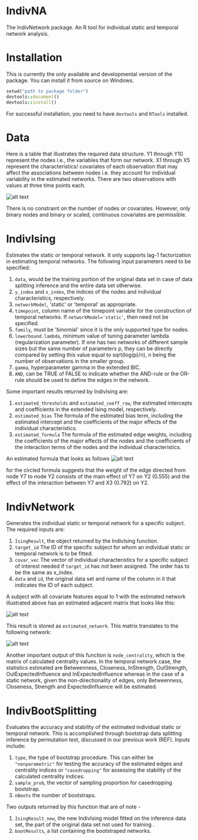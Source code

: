 # IndivNA
The IndivNetwork package. An R tool for individual static and temporal network analysis.


# Installation
This is currently the only available and developmental version of the package. You can install it from source on Windows. 

```ruby
setwd("path to package folder")
devtools::document()
devtools::install()
```

For successful installation, you need to have `devtools` and `RTools` installed.

# Data
Here is a table that illustrates the required data structure. Y1 through Y10 represent the nodes i.e., the variables that form our network. X1 through X5 represent the characteristics/ covariates of each observation that may affect the associations between nodes i.e. they account for individual variability in the estimated networks. There are two observations with values at three time points each. 

![alt text](https://github.com/SamiraDesh/IndTempNetAna/blob/main/NA_exdata.PNG?raw=true)


There is no constraint on the number of nodes or covariates. However, only binary nodes and binary or scaled, continuous covariates are permissible.  

# IndivIsing
Estimates the static or temporal network. It only supports lag-1 factorization in estimating temporal networks. The following input parameters need to be specified:
1. `data`, would be the training portion of the original data set in case of data splitting inference and the entire data set otherwise.
2. `y_index` and `x_index`, the indices of the nodes and individual characteristics, respectively.
3. `networkModel`, 'static' or 'temporal' as appropriate.
4. `timepoint`, column name of the timepoint variable for the construction of temporal networks. If `networkModel='static'`, then need not be specified.
5. `family`, must be 'binomial' since it is the only supported type for nodes.
6. `lowerbound.lambda`, minimum value of tuning parameter lambda (regularization parameter). If one has two networks of different sample sizes but the same number of parameters p, they can be directly compared by setting this value equal to sqrt(log(p)/n), n being the number of observations in the smaller group. 
7. `gamma`, hyperparameter gamma in the extended BIC.
8. `AND`, can be TRUE of FALSE to indicate whether the AND-rule or the OR-rule should be used to define the edges in the network.

Some important results returned by IndivIsing are: 
1. `estimated_thresholds` and `estimated_coeff_raw`, the estimated intercepts and coefficients in the extended Ising model, respectively.
2. `estimated_bias` The formula of the estimated bias term, including the estimated intercept and the coefficients of the major effects of the individual characteristics. 
3. `estimated_formula` The formula of the estimated edge weights, including the coefficients of the major effects of the nodes and the coefficients of the interaction terms of the nodes and the individual characteristics.
  
An estimated formula that looks as follows
![alt text](https://github.com/SamiraDesh/IndTempNetAna/blob/main/IndIsing_example1.PNG)

for the circled formula suggests that the weight of the edge directed from node Y7 to node Y2 consists of the main effect of Y7 on Y2 (0.555) and the effect of the interaction between Y7 and X3 (0.792) on Y2.

# IndivNetwork
Generates the individual static or temporal network for a specific subject. The required inputs are:
1. `IsingResult`, the object returned by the IndivIsing function.
2. `target_id` The ID of the specific subject for whom an individual static or temporal network is to be fitted. 
3. `covar_vec` The vector of individual characteristics for a specific subject of interest needed if `target_id` has not been assigned. The order has to be the same as x_index.
4. `data` and `id`, the original data set and name of the column in it that indicates the ID of each subject.

A subject with all covariate features equal to 1 with the estimated network illustrated above has an estimated adjacent matrix that looks like this:

![alt text](https://github.com/SamiraDesh/IndTempNetAna/blob/main/IndivNetwork_example.PNG)

This result is stored as `estimated_network`. This matrix translates to the following network:

![alt text](https://github.com/SamiraDesh/IndTempNetAna/blob/main/NtwrkDiag_example.png)


Another important output of this function is `node_centrality`, which is the matrix of calculated centrality values. In the temporal network case, the statistics estimated are Betweenness, Closeness, InStrength, OutStrength, OutExpectedInfluence and InExpectedInfluence whereas in the case of a static network, given the non-directionality of edges, only Betweenness, Closeness, Strength and ExpectedInfluence will be estimated.

# IndivBootSplitting
Evaluates the accuracy and stability of the estimated individual static or temporal network. This is accomplished through bootstrap data splitting inference by permutation test, discussed in our previous work (REF). Inputs include:
 1. `type`, the type of bootstrap procedure. This can either be `"nonparametric"` for testing the accuracy of the estimated edges and centrality indices or `"casedropping"` for assessing the stability of the calculated centrality indices.
 2. `sample_prob`, the vector of sampling proportion for casedropping bootstrap.
 3. `nBoots` the number of bootstraps.

Two outputs returned by this function that are of note -
1. `IsingResult_new`, the new IndivIsing model fitted on the inference data set, the part of the original data set not used for training .
2. `bootResults`, a list containing the bootstraped networks.
